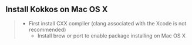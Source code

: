 ## Install Kokkos on Mac OS X

>* First install CXX compiler (clang associated with the Xcode is not recommended)
>	* Install brew or port to enable package installing on Mac OS X